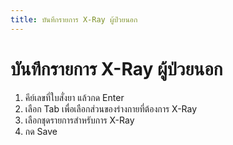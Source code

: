 ```yaml
---
title: บันทึกรายการ X-Ray ผู้ป่วยนอก
---
```


# บันทึกรายการ X-Ray ผู้ป่วยนอก
1. คีย์เลขที่ใบสั่งยา แล้วกด Enter
2. เลือก Tab เพื่อเลือกส่วนของร่างกายที่ต้องการ X-Ray
3. เลือกชุดรายการสำหรับการ X-Ray
4. กด Save
